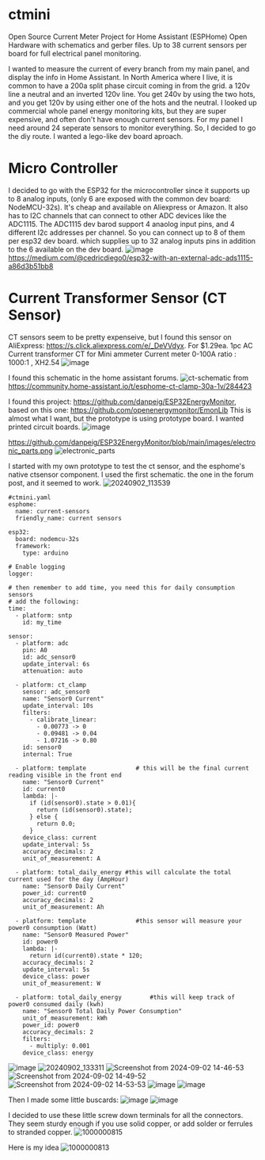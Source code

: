 # ctmini
Open Source Current Meter Project for Home Assistant (ESPHome)
Open Hardware with schematics and gerber files. 
Up to 38 current sensors per board for full electrical panel monitoring. 

I wanted to measure the current of every branch from my main panel, and display the info in Home Assistant. In North America where I live, it is common to have a 200a split phase circuit coming in from the grid. a 120v line a neutral and an inverted 120v line. You get 240v by using the two hots, and you get 120v by using either one of the hots and the neutral. I looked up commercial whole panel energy monitoring kits, but they are super expensive, and often don't have enough current sensors. For my panel I need around 24 seperate sensors to monitor everything. So, I decided to go the diy route. I wanted a lego-like dev board aproach. 

# Micro Controller
I decided to go with the ESP32 for the microcontroller since it supports up to 8 analog inputs, (only 6 are exposed with the common dev board: NodeMCU-32s). It's cheap and available on Aliexpress or Amazon. It also has to I2C channels that can connect to other ADC devices like the ADC1115. The ADC1115 dev barod support 4 anaolog input pins, and 4 different I2c addresses per channel. So you can connect up to 8 of them per esp32 dev board. which supplies up to 32 analog inputs pins in addition to the 6 available on the dev board. 
![image](https://github.com/user-attachments/assets/dc49ffaf-ac4e-4327-b88e-88e1c3f9b8d1)
https://medium.com/@cedricdiego0/esp32-with-an-external-adc-ads1115-a86d3b51bb8

# Current Transformer Sensor (CT Sensor)
CT sensors seem to be pretty expenseive, but I found this sensor on AliExpress: https://s.click.aliexpress.com/e/_DeVVdyx. For $1.29ea.
1pc AC Current transformer CT for Mini ammeter Current meter 0-100A ratio : 1000:1 , XH2.54
![image](https://github.com/user-attachments/assets/c2468191-3f85-44cd-90d5-fee3b56ec6ce)

I found this schematic in the home assistant forums.
![ct-schematic](https://github.com/user-attachments/assets/a160f52a-f98d-4488-a3d9-f8546ad63bfb) from  https://community.home-assistant.io/t/esphome-ct-clamp-30a-1v/284423 

I found this project: https://github.com/danpeig/ESP32EnergyMonitor, based on this one: https://github.com/openenergymonitor/EmonLib
This is almost what I want, but the prototype is using prototype board. I wanted printed circuit boards.
![image](https://github.com/user-attachments/assets/9f3083d0-d7d1-4819-9b5c-ad5e78676555)

https://github.com/danpeig/ESP32EnergyMonitor/blob/main/images/electronic_parts.png
![electronic_parts](https://github.com/user-attachments/assets/a83f339e-b8e2-4af2-8d2c-815835a759d1)

I started with my own prototype to test the ct sensor, and the esphome's native ctsensor component. I used the first schematic. the one in the forum post, and it seemed to work. 
![20240902_113539](https://github.com/user-attachments/assets/80766e44-1a8f-4789-ad2a-26e74f23254c)
```
#ctmini.yaml
esphome:
  name: current-sensors
  friendly_name: current sensors

esp32:
  board: nodemcu-32s
  framework:
    type: arduino

# Enable logging
logger:

# then remember to add time, you need this for daily consumption sensors
# add the following:
time:
  - platform: sntp
    id: my_time

sensor:
  - platform: adc
    pin: A0
    id: adc_sensor0
    update_interval: 6s
    attenuation: auto

  - platform: ct_clamp
    sensor: adc_sensor0
    name: "Sensor0 Current"
    update_interval: 10s
    filters: 
      - calibrate_linear: 
        - 0.00773 -> 0
        - 0.09481 -> 0.04
        - 1.07216 -> 0.80
    id: sensor0
    internal: True

  - platform: template				# this will be the final current reading visible in the front end		
    name: "Sensor0 Current"            
    id: current0
    lambda: |-					        
      if (id(sensor0).state > 0.01){ 
        return (id(sensor0).state);
      } else {
        return 0.0;
      }
    device_class: current
    update_interval: 5s
    accuracy_decimals: 2			
    unit_of_measurement: A  

  - platform: total_daily_energy #this will calculate the total current used for the day (AmpHour)
    name: "Sensor0 Daily Current"
    power_id: current0
    accuracy_decimals: 2
    unit_of_measurement: Ah

  - platform: template				#this sensor will measure your power0 consumption (Watt)
    name: "Sensor0 Measured Power"            
    id: power0
    lambda: |-
      return id(current0).state * 120;
    accuracy_decimals: 2
    update_interval: 5s
    device_class: power
    unit_of_measurement: W

  - platform: total_daily_energy  		#this will keep track of power0 consumed daily (kwh)      
    name: "Sensor0 Total Daily Power Consumption"
    unit_of_measurement: kWh
    power_id: power0
    accuracy_decimals: 2
    filters:
      - multiply: 0.001
    device_class: energy
```
![image](https://github.com/user-attachments/assets/79098e75-5fd0-4e3d-b6e2-e429612ea5e1)
![20240902_133311](https://github.com/user-attachments/assets/ac521749-3a84-4242-8aa9-efcfaae87dba)
![Screenshot from 2024-09-02 14-46-53](https://github.com/user-attachments/assets/15ddaa2d-8c4b-49c8-9204-a49b5fb8423f)
![Screenshot from 2024-09-02 14-49-52](https://github.com/user-attachments/assets/8b25f68a-5d98-4a54-817c-0537f010dbc2)
![Screenshot from 2024-09-02 14-53-53](https://github.com/user-attachments/assets/09b89304-b2cd-4ca8-83bd-ca8d2e85ca6d)
![image](https://github.com/user-attachments/assets/3b02087b-465a-4353-ad68-c532d93c0285)
![image](https://github.com/user-attachments/assets/d2e487e4-97d4-434b-88ff-f5b23ce2c044)

Then I made some little buscards:
![image](https://github.com/user-attachments/assets/dcfaf90e-e9ba-4d01-bcdc-b907c7e19a70)
![image](https://github.com/user-attachments/assets/79c60ead-468c-40c8-be9e-6d3ca35b6c89)

I decided to use these little screw down terminals for all the connectors. They seem sturdy enough if you use solid copper, or add solder or ferrules to stranded copper. 
![1000000815](https://github.com/user-attachments/assets/8a335231-9ee4-48ba-9f4e-841fa707b112)

Here is my idea
![1000000813](https://github.com/user-attachments/assets/f1fd3168-fe88-4c47-9a29-0c5370b4886c)
